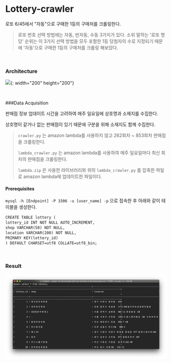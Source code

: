 # Lottery-crawler

로또 6/45에서 "자동"으로 구매한 1등의 구매처를 크롤링한다.

> 로또 번호 선택 방법에는 자동, 반자동, 수동 3가지가 있다. 소위 말하는 '로또 명당' 순위는 이 3가지 선택 방법을 모두 포함한 1등 당첨자의 수로 지정되기 때문에 '자동'으로 구매한 1등의 구매처를 크롤링 해보았다.

<br/>

### Architecture

![](./sreenshot/architecture.png){: width="200" height="200"}

<br/>

###Data Acquisition

판매점 정보 업데이트 시간을 고려하여 매주 일요일에 상호명과 소재지를 수집한다. 

상호명이 같거나 없는 판매점이 있기 때문에 구분을 위해 소재지도 함께 수집한다.

> `crawler.py` 는 amazon lambda를 사용하지 않고 262회차 ~ 853회차 판매점을 크롤링한다.
>
> `lambda_crawler.py` 는 amazon lambda를 사용하여 매주 일요일마다 최신 회차의 판매점을 크롤링한다.
>
> `lambda.zip` 은 사용한 라이브러리와 위의 `lambda_crawler.py` 를 압축한 파일로 amazon lambda에 업데이트한 파일이다.

#### Prerequisites

`mysql -h [Endpoint] -P 3306 -u [user_name] -p` 으로 접속한 후 아래와 같이 테이블을 생성한다.

```mysql
CREATE TABLE lottery ( 
lottery_id INT NOT NULL AUTO_INCREMENT, 
shop VARCHAR(50) NOT NULL, 
location VARCHAR(200) NOT NULL, 
PRIMARY KEY(lottery_id) 
) DEFAULT CHARSET=utf8 COLLATE=utf8_bin;
```

<br/>

### Result

![](./screenshot/result.png)